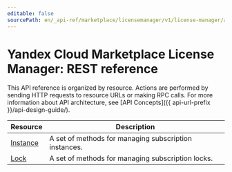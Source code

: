 ```yaml
---
editable: false
sourcePath: en/_api-ref/marketplace/licensemanager/v1/license-manager/api-ref/index.md
---
```


# Yandex Cloud Marketplace License Manager: REST reference
This API reference is organized by resource. Actions are performed by sending HTTP requests to resource URLs or making RPC calls. For more information about API architecture, see [API Concepts]({{ api-url-prefix }}/api-design-guide/).

Resource | Description
--- | ---
[Instance](Instance/index.md) | A set of methods for managing subscription instances.
[Lock](Lock/index.md) | A set of methods for managing subscription locks.